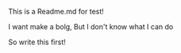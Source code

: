 This is a Readme.md for test!

I want make a bolg, But I don't know what I can do

So write this first!